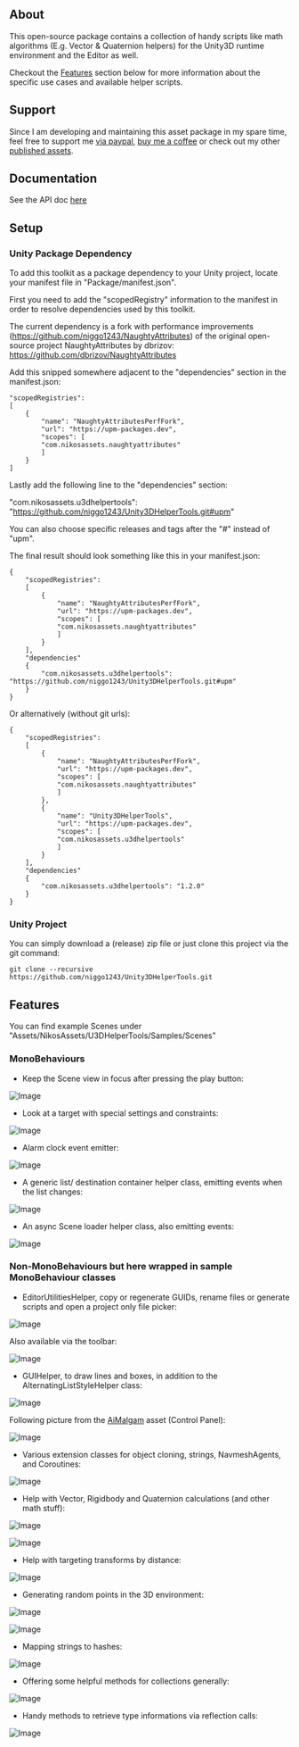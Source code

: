 ## About

This open-source package contains a collection of handy scripts like math algorithms (E.g. Vector & Quaternion helpers) for the Unity3D runtime environment and the Editor as well.

Checkout the [Features](#features) section below for more information about the specific use cases and available helper scripts.

## Support

Since I am developing and maintaining this asset package in my spare time, feel free to support me <a href="https://paypal.me/NikosProjects">via paypal</a>, <a href="https://www.buymeacoffee.com/nikosprojects">buy me a coffee</a> or check out my other <a href="https://assetstore.unity.com/publishers/52812">published assets</a>.

## Documentation

See the API doc <a href="https://niggo1243.github.io/Unity3DHelperTools/annotated.html">here</a>

## Setup

### Unity Package Dependency 

To add this toolkit as a package dependency to your Unity project, 
locate your manifest file in "Package/manifest.json".

First you need to add the "scopedRegistry" information to the manifest 
in order to resolve dependencies used by this toolkit.

The current dependency is a fork with performance improvements (https://github.com/niggo1243/NaughtyAttributes) of the original open-source project NaughtyAttributes by dbrizov:
https://github.com/dbrizov/NaughtyAttributes

Add this snipped somewhere adjacent to the "dependencies" section in the manifest.json:

```
"scopedRegistries": 
[
    {
        "name": "NaughtyAttributesPerfFork",
        "url": "https://upm-packages.dev",
        "scopes": [
        "com.nikosassets.naughtyattributes"
        ]
    }
]
```

Lastly add the following line to the "dependencies" section:

"com.nikosassets.u3dhelpertools": "https://github.com/niggo1243/Unity3DHelperTools.git#upm"

You can also choose specific releases and tags after the "#" instead of "upm".

The final result should look something like this in your manifest.json:

```
{
    "scopedRegistries": 
    [
        {
            "name": "NaughtyAttributesPerfFork",
            "url": "https://upm-packages.dev",
            "scopes": [
            "com.nikosassets.naughtyattributes"
            ]
        }
    ], 
    "dependencies" 
    {
        "com.nikosassets.u3dhelpertools": "https://github.com/niggo1243/Unity3DHelperTools.git#upm"
    }
}
```
Or alternatively (without git urls):

```
{
    "scopedRegistries": 
    [
        {
            "name": "NaughtyAttributesPerfFork",
            "url": "https://upm-packages.dev",
            "scopes": [
            "com.nikosassets.naughtyattributes"
            ]
        },
        {
            "name": "Unity3DHelperTools",
            "url": "https://upm-packages.dev",
            "scopes": [
            "com.nikosassets.u3dhelpertools"
            ]
        }
    ], 
    "dependencies" 
    {
        "com.nikosassets.u3dhelpertools": "1.2.0"
    }
}
```

### Unity Project

You can simply download a (release) zip file or just clone this project via the git command: 

```
git clone --recursive https://github.com/niggo1243/Unity3DHelperTools.git
```

## Features

You can find example Scenes under "Assets/NikosAssets/U3DHelperTools/Samples/Scenes"

### MonoBehaviours
- Keep the Scene view in focus after pressing the play button:
  
![Image](https://github.com/niggo1243/Unity3DHelperTools/raw/master/Assets/NikosAssets/U3DHelperTools/Documentation/KeepSceneViewInFocus.PNG)

- Look at a target with special settings and constraints:
  
![Image](https://github.com/niggo1243/Unity3DHelperTools/raw/master/Assets/NikosAssets/U3DHelperTools/Documentation/LookAt_Example.gif)

- Alarm clock event emitter:
  
![Image](https://github.com/niggo1243/Unity3DHelperTools/raw/master/Assets/NikosAssets/U3DHelperTools/Documentation/AlarmClock.PNG)

- A generic list/ destination container helper class, emitting events when the list changes:

![Image](https://github.com/niggo1243/Unity3DHelperTools/raw/master/Assets/NikosAssets/U3DHelperTools/Documentation/DestinationContainer.PNG)

- An async Scene loader helper class, also emitting events:
  
![Image](https://github.com/niggo1243/Unity3DHelperTools/raw/master/Assets/NikosAssets/U3DHelperTools/Documentation/AsyncSceneLoader.PNG)

### Non-MonoBehaviours but here wrapped in sample MonoBehaviour classes 

- EditorUtilitiesHelper, copy or regenerate GUIDs, rename files or generate scripts and open a project only file picker:

![Image](https://raw.githubusercontent.com/niggo1243/Unity3DHelperTools/c09dec59d4029cba63a88cc1a452d66d726efe0d/Assets/NikosAssets/U3DHelperTools/Documentation/EditorUtilities_Example.PNG)

Also available via the toolbar:

![Image](https://github.com/niggo1243/Unity3DHelperTools/raw/master/Assets/NikosAssets/U3DHelperTools/Documentation/Editor_Toolbar_Helpers.PNG)

- GUIHelper, to draw lines and boxes, in addition to the AlternatingListStyleHelper class:

![Image](https://github.com/niggo1243/Unity3DHelperTools/raw/master/Assets/NikosAssets/U3DHelperTools/Documentation/GUIHelper_Example.PNG)

Following picture from the <a href="https://assetstore.unity.com/packages/tools/ai/aimalgam-218556">AiMalgam</a> asset (Control Panel):

![Image](https://github.com/niggo1243/Unity3DHelperTools/raw/master/Assets/NikosAssets/U3DHelperTools/Documentation/GUIHelper_AiMalgam_ColorBoxAndList.PNG)

- Various extension classes for object cloning, strings, NavmeshAgents, and Coroutines:

![Image](https://github.com/niggo1243/Unity3DHelperTools/raw/master/Assets/NikosAssets/U3DHelperTools/Documentation/Extensions_Example.PNG)

- Help with Vector, Rigidbody and Quaternion calculations (and other math stuff):

![Image](https://github.com/niggo1243/Unity3DHelperTools/raw/master/Assets/NikosAssets/U3DHelperTools/Documentation/NumericHelper_Example.PNG)

![Image](https://github.com/niggo1243/Unity3DHelperTools/raw/master/Assets/NikosAssets/U3DHelperTools/Documentation/RolyPoly_Example.gif)

- Help with targeting transforms by distance:

![Image](https://github.com/niggo1243/Unity3DHelperTools/raw/master/Assets/NikosAssets/U3DHelperTools/Documentation/TargetingHelper_Example.PNG)

- Generating random points in the 3D environment:

![Image](https://github.com/niggo1243/Unity3DHelperTools/raw/master/Assets/NikosAssets/U3DHelperTools/Documentation/RandomPointsHelper_Example.PNG)

![Image](https://github.com/niggo1243/Unity3DHelperTools/raw/master/Assets/NikosAssets/U3DHelperTools/Documentation/RandomPoints_Example.gif)

- Mapping strings to hashes:

![Image](https://github.com/niggo1243/Unity3DHelperTools/raw/master/Assets/NikosAssets/U3DHelperTools/Documentation/StringHasher_Example.PNG)

- Offering some helpful methods for collections generally:

![Image](https://github.com/niggo1243/Unity3DHelperTools/raw/master/Assets/NikosAssets/U3DHelperTools/Documentation/CollectionHelper_Example.PNG)

- Handy methods to retrieve type informations via reflection calls:

![Image](https://github.com/niggo1243/Unity3DHelperTools/raw/master/Assets/NikosAssets/U3DHelperTools/Documentation/ReflectionHelper_Example.PNG)



